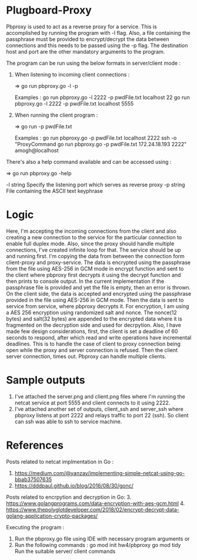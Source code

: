 # Plugboard-Proxy

Pbproxy is used to act as a reverse proxy for a service. This is accomplished by running the program with -l flag. Also, a file containing the passphrase must be provided to encrypt/decrypt the data between connections and this needs to be passed using the -p flag. The destination host and port are the other mandatory arguments to the program.

The program can be run using the below formats in server/client mode : 

1. When listening to incoming client connections :

	=> go run pbproxy.go -l <proxyPort> -p <passphraseFile> <destination> <port>

	Examples : go run pbproxy.go -l 2222 -p pwdFile.txt localhost 22
		   go run pbproxy.go -l 2222 -p pwdFile.txt localhost 5555	

2. When running the client program :

	=> go run -p pwdFile.txt <destination> <port>
	
	Examples : go run pbproxy.go -p pwdFile.txt localhost 2222
		  ssh -o "ProxyCommand go run pbproxy.go -p pwdFile.txt 172.24.18.193 2222" amogh@localhost


There's also a help command available and can be accessed using : 

=> go run pbproxy.go -help                                                                                                                                                                                                     

  -l string
        Specify the listening port which serves as reverse proxy
  -p string
        File containing the ASCII text keyphrase 


# Logic 

Here, I'm accepting the incoming connections from the client and also creating a new connection to the service for the particular connection to enable full duplex mode. Also, since the proxy should handle multiple connections, I've created infinite loop for that. The service should be up and running first.
I'm copying the data from between the connection form client-proxy and proxy-service. The data is encrypted using the passphrase from the file using AES-256 in GCM mode in encrypt function and sent to the client where pbproxy first decrypts it using the decrypt function and then prints to console output.
In the current implementation if the passphrase file is provided and yet the file is empty, then an error is thrown. On the client side, the data is accepted and encrypted using the passphrase provided in the file using AES-256 in GCM mode. Then the data is sent to service from service, where pbproxy decrypts it. For encryption, I am using a AES 256 encryption using randomized salt and nonce. The nonce(12 bytes) and salt(32 bytes) are appended to the encrypted data where it is fragmented on the decryption side and used for decrpytion.
Also, I have made few design considerations, first, the client is set a deadline of 60 seconds to respond, after which read and write operations have incremental deadlines. This is to handle the case of client to proxy connection being open while the proxy and server connection is refused. Then the client server connection, times out. Pbproxy can handle multiple clients.

# Sample outputs

1. I've attached the server.png and client.png files where I'm running the netcat service at port 5555 and client connects to it using 2222.
2. I've attached another set of outputs, client_ssh and server_ssh where pbproxy listens at port 2222 and relays traffic to port 22 (ssh). So client can ssh was able to ssh to service machine.


# References

Posts related to netcat implmentation in Go : 
1. https://medium.com/@yanzay/implementing-simple-netcat-using-go-bbab37507635
2. https://dddpaul.github.io/blog/2016/08/30/gonc/

Posts related to encrpytion and decryption in Go:
3. https://www.golangprograms.com/data-encryption-with-aes-gcm.html
4. https://www.thepolyglotdeveloper.com/2018/02/encrypt-decrypt-data-golang-application-crypto-packages/

Executing the program :

1. Run the pbproxy.go file using IDE with necessary program arguments or
2. Run  the following commands :
        go mod init hw4/pbproxy
        go mod tidy
        Run the suitable server/ client commands
